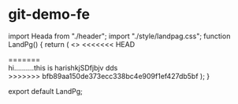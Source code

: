 # git-demo-fe

import Heada from "./header";
import "./style/landpag.css";
function LandPg() {
return (
<>
<Heada />
<<<<<<< HEAD
<div></div>
=======

<div>hi..........this is harishkjSDfjbjv dds</div>
>>>>>>> bfb89aa150de373ecc338bc4e909f1ef427db5bf
</>
);
}

export default LandPg;
